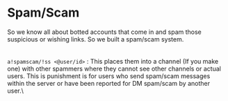 # Spam/Scam

So we know all about botted accounts that come in and spam those suspicious or wishing links. So we built a spam/scam system.\
\
\
`a!spamscam/!ss <@user/id>` : This places them into a channel (If you make one) with other spammers where they cannot see other channels or actual users. This is punishment is for users who send spam/scam messages within the server or have been reported for DM spam/scam by another user.\
